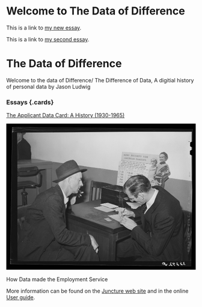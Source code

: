 # Welcome to The Data of Difference

This is a link to [my new essay](sample-essay).

This is a link to [my second essay](essay2).
 
# The Data of Difference
Welcome to the data of Difference/ The Difference of Data, A digitial history of personal data by Jason Ludwig


### Essays {.cards}

[The Applicant Data Card: A History (1930-1965)](https://jdl328.pythonanywhere.com/essay2)


![](https://github.com/jdl328/media/blob/main/texases.jpeg?raw=true)

How Data made the Employment Service



More information can be found on the [Juncture web site](https://juncture-digital.org) and in the online [User guide](https://github.com/JSTOR-Labs/juncture/wiki).
